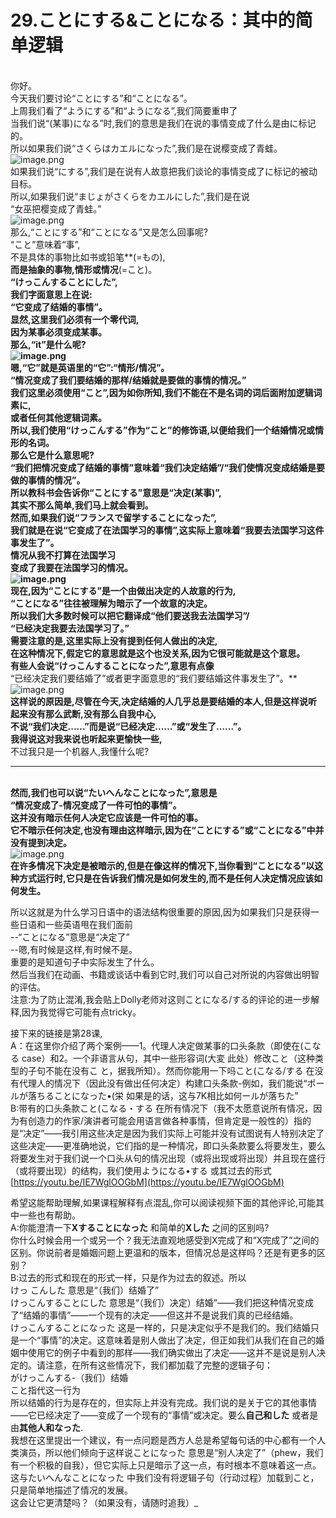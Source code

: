 # 29.ことにする&ことになる：其中的简单逻辑
<br />你好。<br />今天我们要讨论“ことにする”和“ことになる”。<br />上周我们看了“ようにする”和“ようになる”,我们简要重申了<br />当我们说“(某事)になる”时,我们的意思是我们在说的事情变成了什么是由に标记的。<br />所以如果我们说“さくらはカエルになった”,我们是在说樱变成了青蛙。<br />![image.png](https://cdn.nlark.com/yuque/0/2023/png/1179742/1694739734141-0705367a-5bfe-4412-9ecc-e7f44ed17920.png#averageHue=%23f1f0ef&clientId=u20e0ae19-e42d-4&from=paste&height=250&id=ua012f3e4&originHeight=313&originWidth=421&originalType=binary&ratio=1.25&rotation=0&showTitle=false&size=94361&status=done&style=none&taskId=u81411a98-f416-4133-9a30-4294d486d38&title=&width=336.8)<br />如果我们说“にする”,我们是在说有人故意把我们谈论的事情变成了に标记的被动目标。<br />所以,如果我们说“まじょがさくらをカエルにした”,我们是在说<br />“女巫把樱变成了青蛙。”<br />![image.png](https://cdn.nlark.com/yuque/0/2023/png/1179742/1694739760238-92adc5b2-feb0-4f19-b757-6346dacc5441.png#averageHue=%23dedddd&clientId=u20e0ae19-e42d-4&from=paste&height=216&id=u1a747ca1&originHeight=270&originWidth=758&originalType=binary&ratio=1.25&rotation=0&showTitle=false&size=85160&status=done&style=none&taskId=u2e6e9813-b2dd-481e-b559-acc80f4efbb&title=&width=606.4)<br />那么,“ことにする”和“ことになる”又是怎么回事呢?<br />“こと”意味着“事”,<br />不是具体的事物比如书或铅笔**(=もの),**<br />而是抽象的事物,情形或情况**(=こと)。**<br />“けっこんすることにした”,<br />我们字面意思上在说:<br />“它变成了结婚的事情”。<br />显然,这里我们必须有一个零代词,<br />因为某事必须变成某事。<br />那么,“**it**”是什么呢?<br />![image.png](https://cdn.nlark.com/yuque/0/2023/png/1179742/1694739846549-5ad1c79e-82ca-45c0-99b2-eff513a0a92f.png#averageHue=%23e8e6e6&clientId=u20e0ae19-e42d-4&from=paste&height=350&id=ud8471e90&originHeight=438&originWidth=806&originalType=binary&ratio=1.25&rotation=0&showTitle=false&size=255628&status=done&style=none&taskId=uc3a6c72a-de38-4ae3-bf21-5797bd55540&title=&width=644.8)<br />嗯,“它”就是英语里的“它”:“情形/情况”。<br />“情况变成了我们要结婚的那样/结婚就是要做的事情的情况。”<br />我们这里必须使用“こと”,因为如你所知,我们不能在不是名词的词后面附加逻辑词素に,<br />或者任何其他逻辑词素。<br />所以,我们使用“けっこんする”作为“こと”的修饰语,以便给我们一个结婚情况或情形的名词。<br />那么它是什么意思呢?<br />“我们把情况变成了结婚的事情”意味着“我们决定结婚”/“我们使情况变成结婚是要做的事情的情况”。<br />所以教科书会告诉你“ことにする”意思是“决定(某事)”,<br />其实不那么简单,我们马上就会看到。<br />然而,如果我们说“フランスで留学することになった”,<br />我们就是在说“它变成了在法国学习的事情”,这实际上意味着“我要去法国学习这件事发生了”。<br />情况从我不打算在法国学习<br />变成了我要在法国学习的情况。<br />![image.png](https://cdn.nlark.com/yuque/0/2023/png/1179742/1694742819497-8053fb48-b2ef-4c1c-ae97-b31f51e2a204.png#averageHue=%23e2e1e0&clientId=u20e0ae19-e42d-4&from=paste&height=324&id=u72316044&originHeight=405&originWidth=786&originalType=binary&ratio=1.25&rotation=0&showTitle=false&size=232546&status=done&style=none&taskId=ud7bd6c28-7804-4cdd-973c-5fe4b6226a4&title=&width=628.8)<br />现在,因为“ことにする”是一个由做出决定的人故意的行为,<br />“ことになる”往往被理解为暗示了一个故意的决定。<br />所以我们大多数时候可以把它翻译成“他们要送我去法国学习”/<br />“已经决定我要去法国学习了。”<br />需要注意的是,这里实际上没有提到任何人做出的决定,<br />在这种情况下,假定它的意思就是这个也没关系,因为它很可能就是这个意思。<br />**有些人会说“けっこんすることになった”,意思有点像**<br />**“已经决定我们要结婚了”或者更字面意思的“我们要结婚这件事发生了”。**<br />![image.png](https://cdn.nlark.com/yuque/0/2023/png/1179742/1694743119632-873fd9dd-efc3-42ce-a687-84fb4d167427.png#averageHue=%23e5e3e3&clientId=u20e0ae19-e42d-4&from=paste&height=314&id=ua15e0326&originHeight=393&originWidth=733&originalType=binary&ratio=1.25&rotation=0&showTitle=false&size=196031&status=done&style=none&taskId=uee8f35cc-1009-404d-94bd-3434b70bb6c&title=&width=586.4)<br />**这样说的原因是,尽管在今天,决定结婚的人几乎总是要结婚的本人,但是这样说听起来没有那么武断,没有那么自我中心,<br />不说“我们决定......”而是说“已经决定......”或“发生了......”。<br />我得说这对我来说也听起来更愉快一些,**<br />不过我只是一个机器人,我懂什么呢?

---

<br />**然而,我们也可以说“たいへんなことになった”,意思是<br />“情况变成了-情况变成了一件可怕的事情”。<br />这并没有暗示任何人决定它应该是一件可怕的事。<br />它不暗示任何决定,也没有理由这样暗示,因为在“ことにする”或“ことになる”中并没有提到决定。**<br />![image.png](https://cdn.nlark.com/yuque/0/2023/png/1179742/1694743275030-5debffbc-1eb9-4113-8a55-fbc2ddb7a96d.png#averageHue=%23e8e5e3&clientId=u20e0ae19-e42d-4&from=paste&height=332&id=u2938ca5b&originHeight=415&originWidth=743&originalType=binary&ratio=1.25&rotation=0&showTitle=false&size=175072&status=done&style=none&taskId=u557680a2-a89a-4e94-ae8e-5e3d68c82ff&title=&width=594.4)<br />**在许多情况下决定是被暗示的,但是在像这样的情况下,当你看到“ことになる”以这种方式运行时,它只是在告诉我们情况是如何发生的,而不是任何人决定情况应该如何发生。**

所以这就是为什么学习日语中的语法结构很重要的原因,因为如果我们只是获得一些日语和一些英语甩在我们面前<br />--“ことになる”意思是“决定了”<br />--嗯,有时候是这样,有时候不是。<br />重要的是知道句子中实际发生了什么。<br />然后当我们在动画、书籍或谈话中看到它时,我们可以自己对所说的内容做出明智的评估。<br />注意:为了防止混淆,我会贴上Dolly老师对这则ことになる/する的评论的进一步解释,因为我觉得它可能有点tricky。

接下来的链接是第28课,<br />A：在这里你介绍了两个案例——1。代理人决定做某事的口头条款（即使在(こなる case）和2。一个非语言从句，其中一些形容词(大変 此处）修改こと（这种类型的子句不能在没有こ と，据我所知）。然而你能用一下吗こと(こなる/する 在没有代理人的情况下（因此没有做出任何决定）构建口头条款-例如，我们能说“ポールが落ちることになった•(栄 如果是的话，这与7K相比如何ールが落ちた”<br />B:带有的口头条款こと(こなる・する 在所有情况下（我不太愿意说所有情况，因为有创造力的作家/演讲者可能会用语言做各种事情，但肯定是一般性的）指的是“决定”——我引用这些决定是因为我们实际上可能并没有试图说有人特别决定了这些决定——更准确地说，它们指的是一种情况，即口头条款要么将要发生，要么将要发生对于我们说一个口头从句的情况出现（或将出现或将出现）并且现在盛行（或将要出现）的结构，我们使用ようになる•する 或其过去的形式[https://youtu.be/IE7WglOOGbM](https://youtu.be/IE7WglOOGbM)

希望这能帮助理解,如果课程解释有点混乱,你可以阅读视频下面的其他评论,可能其中一些也有帮助。<br />A:你能澄清一下**Xすることになった** 和简单的**Xした** 之间的区别吗?<br />你什么时候会用一个或另一个？我无法直观地感受到X完成了和“X完成了”之间的区别。你说前者是婚姻问题上更温和的版本，但情况总是这样吗？还是有更多的区别？<br />B:过去的形式和现在的形式一样，只是作为过去的叙述。所以<br />けっ こんした 意思是“（我们）结婚了”<br />けっこんすることにした 意思是“（我们）决定）结婚”——我们把这种情况变成了“结婚的事情”——一个现有的决定——但这并不是说我们真的已经结婚。<br />けっこんすることになった 这是一样的，只是决定似乎不是我们的。我们结婚只是一个“事情”的决定。这意味着是别人做出了决定，但正如我们从我们在自己的婚姻中使用它的例子中看到的那样——我们确实做出了决定——这并不是说是别人决定的。请注意，在所有这些情况下，我们都加载了完整的逻辑子句：<br />がけっこんする-（我们）结婚<br />こと指代这一行为<br />所以结婚的行为是存在的，但实际上并没有完成。我们说的是关于它的其他事情——它已经决定了——变成了一个现有的“事情”或决定。要么**自己和した** 或者是由**其他人和なった**.<br />我想在这里提出一个建议，有一点问题是西方人总是希望每句话的中心都有一个人类演员，所以他们倾向于这样说ことになった 意思是“别人决定了”（phew，我们有一个积极的自我），但它实际上只是暗示了这一点，有时根本不意味着这一点。<br />这与たいへんなことになった 中我们没有将逻辑子句（行动过程）加载到こと，只是简单地描述了情况的发展。<br />这会让它更清楚吗？（如果没有，请随时追我）_
